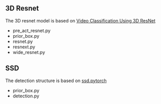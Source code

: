 ## 3D Resnet

The 3D resnet model is based on [Video Classification Using 3D ResNet](https://github.com/kenshohara/video-classification-3d-cnn-pytorch.git)

- pre_act_resnet.py
- prior_box.py
- resnet.py
- resnext.py
- wide_resnet.py

## SSD 
The detection structure is based on [ssd.pytorch](https://github.com/amdegroot/ssd.pytorch.git)

- prior_box.py
- detection.py